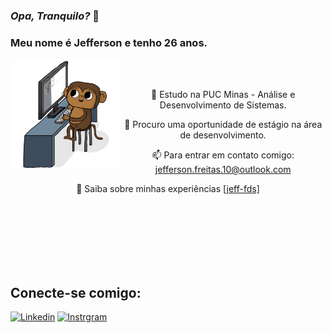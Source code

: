 ### **_Opa, Tranquilo?_** 👋

### **Meu nome é Jefferson e tenho 26 anos.**


<img src='https://github.com/Jeff-fds/Jeff-fds/blob/main/Monkey_Kid_Coding.gif?raw=true' align='left' width="35%">
<br>
<br>
<div align= "center">
  
📘 Estudo na PUC Minas - Análise e Desenvolvimento de Sistemas.

🔎 Procuro uma oportunidade de estágio na área de desenvolvimento.

📫 Para entrar em contato comigo: jefferson.freitas.10@outlook.com

📄 Saiba sobre minhas experiências [[jeff-fds]](https://www.linkedin.com/in/jefferson-freitas-bb9565187/)
<br/>

</div>

<br><br><br><br><br><br>

## **Conecte-se comigo:**

[![Linkedin](https://img.shields.io/badge/LinkedIn-0077B5?style=for-the-badge&logo=linkedin&logoColor=white
)](https://www.linkedin.com/in/jefferson-freitas-bb9565187/)
[![Instrgram](https://img.shields.io/badge/Instagram-E4405F?style=for-the-badge&logo=instagram&logoColor=white
)](https://www.instagram.com/jeff_fds/)
